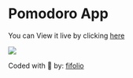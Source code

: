 # Pomodoro App

You can View it live by clicking [here](https://fifolio-calculator.netlify.app/)

![](https://i.ibb.co/6nd3TvC/s.png,"screenshot")

Coded with 💙 by: [fifolio](https://github.com/fifolio)
